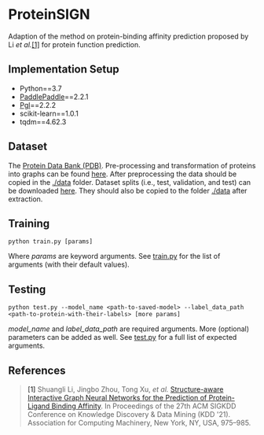 # ProteinSIGN

Adaption of the method on protein-binding affinity prediction proposed by Li <i>et al.</i>[[1]](#1) for protein function prediction. 

## Implementation Setup
* Python==3.7
* [PaddlePaddle](https://www.paddlepaddle.org.cn/documentation/docs/en/install/index_en.html)==2.2.1
* [Pgl](https://pgl.readthedocs.io/en/stable/quick_start/instruction.html)==2.2.2
* scikit-learn==1.0.1
* tqdm==4.62.3 

## Dataset
The [Protein Data Bank (PDB)](https://www.rcsb.org/). Pre-processing and transformation of proteins into graphs can be found [here](../datasets_preprocess/PDB/). After preprocessing the data should be copied in the [./data](./data) folder. Dataset splits (i.e., test, validation, and test) can be downloaded [here](https://baidu-nlp.bj.bcebos.com/PaddleHelix/datasets/protein_functions/data.zip). They should also be copied to the folder [./data](./data) after extraction.


## Training
```
python train.py [params]   
```
Where <i>params</i> are keyword arguments. See [train.py](./train.py) for the list of arguments (with their default values).   

## Testing
```
python test.py --model_name <path-to-saved-model> --label_data_path <path-to-protein-with-their-labels> [more params]  
```
<i>model_name</i> and <i>label_data_path</i> are required arguments. More (optional) parameters can be added as well. See [test.py](./test.py) for a full list of expected arguments.  


## References
> <a id="1">[1]</a> 
Shuangli Li, Jingbo Zhou, Tong Xu, <i> et al.</i> [Structure-aware Interactive Graph Neural Networks for the Prediction of Protein-Ligand Binding Affinity](https://doi.org/10.1145/3447548.3467311). In Proceedings of the 27th ACM SIGKDD Conference on Knowledge Discovery & Data Mining (KDD '21). Association for Computing Machinery, New York, NY, USA, 975–985.
